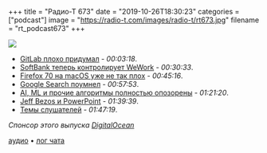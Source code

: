 +++
title = "Радио-Т 673"
date = "2019-10-26T18:30:23"
categories = ["podcast"]
image = "https://radio-t.com/images/radio-t/rt673.jpg"
filename = "rt_podcast673"
+++

![](https://radio-t.com/images/radio-t/rt673.jpg)

- [GitLab плохо придумал](https://about.gitlab.com/blog/2019/10/10/update-free-software-and-telemetry/) - *00:03:18*.
- [SoftBank теперь контролирует WeWork](https://techcrunch.com/2019/10/21/report-softbank-is-taking-control-of-wework-at-an-8b-valuation/?tpcc=ECFB2019) - *00:30:33*.
- [Firefox 70 на macOS уже не так плох](https://mozillagfx.wordpress.com/2019/10/22/dramatically-reduced-power-usage-in-firefox-70-on-macos-with-core-animation/) - *00:45:16*.
- [Google Search поумнел](https://www.wired.com/story/google-search-advancing-grade-reading/) - *00:57:53*.
- [AI, ML и прочие алгоритмы полностью опозорены](https://gizmodo.com/how-a-neutral-health-algorithm-ended-up-hurting-black-p-1839364174) - *01:21:20*.
- [Jeff Bezos и PowerPoint](https://www.inc.com/geoffrey-james/jeff-bezos-banned-powerpoint-its-arguably-smartest-management-move-that-hes-ever-made.html) - *01:39:39*.
- [Темы слушателей](https://radio-t.com/p/2019/10/23/prep-673/) - *01:47:19*.

*Спонсор этого выпуска [DigitalOcean](https://do.co/radiot)*


[аудио](https://cdn.radio-t.com/rt_podcast673.mp3) • [лог чата](https://chat.radio-t.com/logs/radio-t-673.html)
<audio src="https://cdn.radio-t.com/rt_podcast673.mp3" preload="none"></audio>
